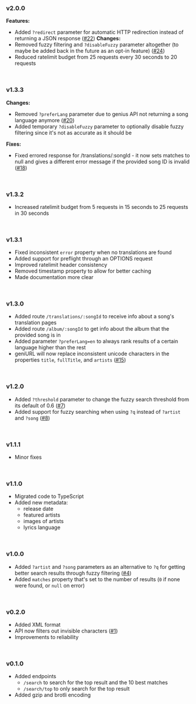 ### v2.0.0
**Features:**
- Added `?redirect` parameter for automatic HTTP redirection instead of returning a JSON response ([#22](https://github.com/Sv443/geniURL/issues/22))
**Changes:**
- Removed fuzzy filtering and `?disableFuzzy` parameter altogether (to maybe be added back in the future as an opt-in feature) ([#24](https://github.com/Sv443/geniURL/issues/24))
- Reduced ratelimit budget from 25 requests every 30 seconds to 20 requests

<br>

### v1.3.3
**Changes:**
- Removed `?preferLang` parameter due to genius API not returning a song language anymore ([#20](https://github.com/Sv443/geniURL/issues/20))
- Added temporary `?disableFuzzy` parameter to optionally disable fuzzy filtering since it's not as accurate as it should be

**Fixes:**
- Fixed errored response for /translations/:songId - it now sets matches to null and gives a different error message if the provided song ID is invalid ([#18](https://github.com/Sv443/geniURL/issues/18))

<br>

### v1.3.2
- Increased ratelimit budget from 5 requests in 15 seconds to 25 requests in 30 seconds

<br>

### v1.3.1
- Fixed inconsistent `error` property when no translations are found
- Added support for preflight through an OPTIONS request
- Improved ratelimit header consistency
- Removed timestamp property to allow for better caching
- Made documentation more clear

<br>

### v1.3.0
- Added route `/translations/:songId` to receive info about a song's translation pages
- Added route `/album/:songId` to get info about the album that the provided song is in
- Added parameter `?preferLang=en` to always rank results of a certain language higher than the rest
- geniURL will now replace inconsistent unicode characters in the properties `title`, `fullTitle`, and `artists` ([#15](https://github.com/Sv443/geniURL/issues/15))

<br>

### v1.2.0
- Added `?threshold` parameter to change the fuzzy search threshold from its default of 0.6 ([#7](https://github.com/Sv443/geniURL/issues/7))
- Added support for fuzzy searching when using `?q` instead of `?artist` and `?song` ([#8](https://github.com/Sv443/geniURL/issues/8))

<br>

### v1.1.1
- Minor fixes

<br>

### v1.1.0
- Migrated code to TypeScript
- Added new metadata:
    - release date
    - featured artists
    - images of artists
    - lyrics language

<br>

### v1.0.0
- Added `?artist` and `?song` parameters as an alternative to `?q` for getting better search results through fuzzy filtering ([#4](https://github.com/Sv443/geniURL/issues/4))
- Added `matches` property that's set to the number of results (`0` if none were found, or `null` on error)

<br>

### v0.2.0
- Added XML format
- API now filters out invisible characters ([#1](https://github.com/Sv443/geniURL/issues/1))
- Improvements to reliability

<br>

### v0.1.0
- Added endpoints
    - `/search` to search for the top result and the 10 best matches
    - `/search/top` to only search for the top result
- Added gzip and brotli encoding

<br>
